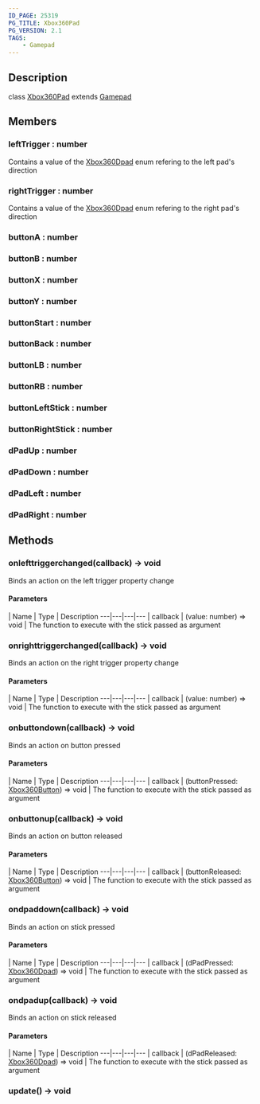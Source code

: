 ```yaml
---
ID_PAGE: 25319
PG_TITLE: Xbox360Pad
PG_VERSION: 2.1
TAGS:
    - Gamepad
---
```

## Description

class [Xbox360Pad](/classes/2.3/Xbox360Pad) extends [Gamepad](/classes/2.3/Gamepad)



## Members

### leftTrigger : number

Contains a value of the [Xbox360Dpad](/classes/2.3/Xbox360Dpad) enum refering to the left pad's direction

### rightTrigger : number

Contains a value of the [Xbox360Dpad](/classes/2.3/Xbox360Dpad) enum refering to the right pad's direction

### buttonA : number



### buttonB : number



### buttonX : number



### buttonY : number



### buttonStart : number



### buttonBack : number



### buttonLB : number



### buttonRB : number



### buttonLeftStick : number



### buttonRightStick : number



### dPadUp : number



### dPadDown : number



### dPadLeft : number



### dPadRight : number



## Methods

### onlefttriggerchanged(callback) &rarr; void

Binds an action on the left trigger property change

#### Parameters
 | Name | Type | Description
---|---|---|---
 | callback | (value: number) =&gt; void |   The function to execute with the stick passed as argument

### onrighttriggerchanged(callback) &rarr; void

Binds an action on the right trigger property change

#### Parameters
 | Name | Type | Description
---|---|---|---
 | callback | (value: number) =&gt; void |   The function to execute with the stick passed as argument

### onbuttondown(callback) &rarr; void

Binds an action on button pressed

#### Parameters
 | Name | Type | Description
---|---|---|---
 | callback | (buttonPressed: [Xbox360Button](/classes/2.3/Xbox360Button)) =&gt; void |   The function to execute with the stick passed as argument

### onbuttonup(callback) &rarr; void

Binds an action on button released

#### Parameters
 | Name | Type | Description
---|---|---|---
 | callback | (buttonReleased: [Xbox360Button](/classes/2.3/Xbox360Button)) =&gt; void |   The function to execute with the stick passed as argument

### ondpaddown(callback) &rarr; void

Binds an action on stick pressed

#### Parameters
 | Name | Type | Description
---|---|---|---
 | callback | (dPadPressed: [Xbox360Dpad](/classes/2.3/Xbox360Dpad)) =&gt; void |   The function to execute with the stick passed as argument

### ondpadup(callback) &rarr; void

Binds an action on stick released

#### Parameters
 | Name | Type | Description
---|---|---|---
 | callback | (dPadReleased: [Xbox360Dpad](/classes/2.3/Xbox360Dpad)) =&gt; void |   The function to execute with the stick passed as argument

### update() &rarr; void


